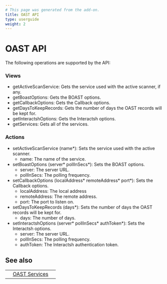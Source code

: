 ```yaml
---
# This page was generated from the add-on.
title: OAST API
type: userguide
weight: 2
---
```


# OAST API

The following operations are supported by the API:

### Views

* getActiveScanService: Gets the service used with the active scanner, if any.
* getBoastOptions: Gets the BOAST options.
* getCallbackOptions: Gets the Callback options.
* getDaysToKeepRecords: Gets the number of days the OAST records will be kept for.
* getInteractshOptions: Gets the Interactsh options.
* getServices: Gets all of the services.

### Actions

* setActiveScanService (name\*): Sets the service used with the active scanner.
    * name: The name of the service.
* setBoastOptions (server\* pollInSecs\*): Sets the BOAST options.
    * server: The server URL.
    * pollInSecs: The polling frequency.
* setCallbackOptions (localAddress\* remoteAddress\* port\*): Sets the Callback options.
    * localAddress: The local address
    * remoteAddress: The remote address.
    * port: The port to listen on.
* setDaysToKeepRecords (days\*): Sets the number of days the OAST records will be kept for.
    * days: The number of days.
* setInteractshOptions (server\* pollInSecs\* authToken\*): Sets the Interactsh options.
    * server: The server URL.
    * pollInSecs: The polling frequency.
    * authToken: The Interactsh authentication token.

## See also

|   |                                                              |   |
|---|--------------------------------------------------------------|---|
|   | [OAST Services](/docs/desktop/addons/oast-support/services/) |   |
